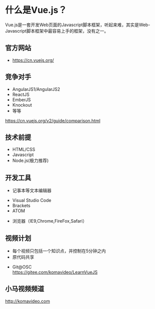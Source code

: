 什么是Vue.js？
========

Vue.js是一套开发Web页面的Javascript脚本框架，听起来难，其实是Web-Javascript脚本框架中最容易上手的框架，没有之一。

## 官方网站

* https://cn.vuejs.org/

## 竞争对手

* AngularJS1/AngularJS2
* ReactJS
* EmberJS
* Knockout
* 等等

https://cn.vuejs.org/v2/guide/comparison.html

## 技术前提
* HTML/CSS
* Javascript
* Node.js(极力推荐)

## 开发工具
* 记事本等文本编辑器
 - Visual Studio Code
 - Brackets
 - ATOM
* 浏览器（IE9,Chrome,FireFox,Safari）

## 视频计划
* 每个视频只包括一个知识点，并控制在5分钟之内
* 原代码共享
 - Git@OSC  
   https://gitee.com/komavideo/LearnVueJS

## 小马视频频道

http://komavideo.com
